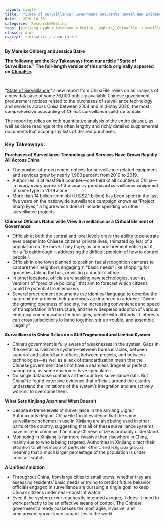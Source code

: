 ```yaml
---
layout: single
title:  "State of Surveillance: Government Documents Reveal New Evidence on China’s Efforts to Monitor Its People"
date:   2020-10-30
categories: Research&Writing
tags: [Xinjiang Uyghur Autonomous Region, Uyghurs, ChinaFile, surveillance]
classes: wide
excerpt: "ChinaFile / 2020-10-30"
---
```

**By Mareike Ohlberg and Jessica Batke**


**The following are the Key Takeaways from our article "State of Surveillance." The full-length version of this article originally appeared on [ChinaFile](https://www.chinafile.com/state-surveillance-china).**



--- <br>

<p class="dropcap">“<a href="https://www.chinafile.com/node/52611" target="blank">State of Surveillance</a>,” a new report from ChinaFile, relies on an analysis of a new database of some 76,000 publicly available Chinese government procurement notices related to the purchases of surveillance technology and services across China between 2004 and mid-May 2020, the most comprehensive accounting of China’s surveillance build-up to date.</p><p>The reporting relies on both quantitative analysis of the entire dataset, as well as close readings of the often lengthy and richly detailed supplemental documents that accompany lists of desired purchases.</p><h3>Key Takeaways:</h3><p><strong>Purchases of Surveillance Technology and Services Have Grown Rapidly All Across China</strong></p><ul><li>The number of procurement notices for surveillance-related equipment and services grew by nearly 1,900 percent from 2010 to 2019.</li><li>Authorities in at least 998 counties—one third of all counties in China—in nearly every corner of the country purchased surveillance equipment of some type in 2019 alone.</li><li>More than 14 billion renminbi (U.S.$2.1 billion) has been spent in the last five years on the nationwide surveillance campaign known as “Project Sharp Eyes,” a figure which doesn’t include spending on other surveillance projects.</li></ul><p><strong>Chinese Officials Nationwide View Surveillance as a Critical Element of Governance</strong></p><ul><li>Officials at both the central and local levels crave the ability to penetrate ever deeper into Chinese citizens’ private lives, animated by fear of a population on the move. They hope, as one procurement notice put it, for a “breakthrough in addressing the difficult problem of how to control people.”</li><li>Officials in one town planned to position facial recognition cameras to capture their neighbors engaging in “basic needs” like shopping for groceries, taking the bus, or visiting a doctor’s office.</li><li>In other locations, officials are seeking new technologies, such as versions of “predictive policing” that aim to forecast which citizens could be potential troublemakers.</li><li>Several procurement documents use identical language to describe the nature of the problem their purchases are intended to address: “Given the growing openness of society, the increasing convenience and speed of transportation infrastructure, and the widespread adoption of various emerging communication technologies, people with all kinds of interests can cross jurisdictions to band together, stir up trouble, and assemble illegally.”</li></ul><p><strong>Surveillance in China Relies on a Still Fragmented and Limited System</strong></p><ul><li>China’s government is fully aware of weaknesses in the system. Gaps in the overall surveillance system—between bureaucracies, between superior and subordinate offices, between projects, and between technologies—as well as a lack of standardization mean that the Chinese government does not have a seamless dragnet or perfect panopticon, as some observers have speculated.</li><li>No single database contains all the country’s surveillance data. But ChinaFile found extensive evidence that officials around the country understand the limitations of the system’s integration and are actively working to overcome them.</li></ul><p><strong>What Sets Xinjiang Apart and What Doesn’t</strong></p><ul><li>Despite extreme levels of surveillance in the Xinjiang Uighur Autonomous Region, ChinaFile found evidence that the same surveillance schemes in use in Xinjiang are also being used in other parts of the country, suggesting that all of these surveillance systems have more in common than many Chinese citizens probably understand.</li><li>Monitoring in Xinjiang is far more invasive than elsewhere in China, mainly due to who is being targeted. Authorities in Xinjiang direct their attention to all members of particular ethnic and religious groups, meaning that a much larger percentage of the population is under constant watch.</li></ul><p><strong>A Unified Ambition</strong></p><ul><li>Throughout China, from large cities to small towns, whether they are assessing residents’ basic needs or trying to predict future behavior, officials engaged in surveillance are pursuing a single goal: to keep China’s citizens under near-constant watch.</li><li>Even if the system never reaches its intended apogee, it doesn’t need to work perfectly to be an effective means of control. The Chinese government already possesses the most agile, invasive, and omnipresent surveillance capabilities in the world.</li></ul>
